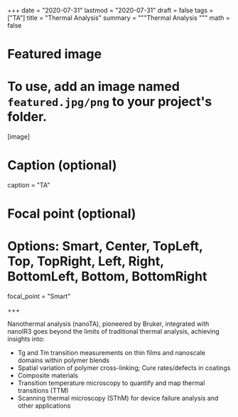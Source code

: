 +++
date = "2020-07-31"
lastmod = "2020-07-31"
draft = false
tags = ["TA"]
title = "Thermal Analysis"
summary = """Thermal Analysis
"""
math = false

# Featured image
# To use, add an image named `featured.jpg/png` to your project's folder. 
[image]
  # Caption (optional)
  caption = "TA"
  
  # Focal point (optional)
  # Options: Smart, Center, TopLeft, Top, TopRight, Left, Right, BottomLeft, Bottom, BottomRight
  focal_point = "Smart"

+++

Nanothermal analysis (nanoTA), pioneered by Bruker, integrated with nanoIR3 goes beyond the limits of traditional thermal analysis, achieving insights into:
- Tg and Tm transition measurements on thin films and nanoscale domains within polymer blends
- Spatial variation of polymer cross-linking; Cure rates/defects in coatings
- Composite materials
- Transition temperature microscopy to quantify and map thermal transitions (TTM)
- Scanning thermal microscopy (SThM) for device failure analysis and other applications

